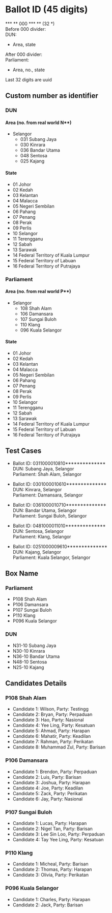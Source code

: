 # Ballot ID (45 digits)
*** ** 000 *** ** (32 *)  
Before 000 divider:  
DUN:
-   Area, state  

After 000 divider:  
Parliament:
-   Area, no., state  

Last 32 digits are uuid

## Custom number as identifier
### DUN
#### Area (no. from real world N**)
- Selangor
    - 031 Subang Jaya
    - 030 Kinrara
    - 036 Bandar Utama
    - 048 Sentosa
    - 025 Kajang

#### State
- 01	Johor
- 02	Kedah
- 03	Kelantan
- 04	Malacca
- 05	Negeri Sembilan
- 06	Pahang
- 07	Penang
- 08	Perak
- 09	Perlis
- 10	Selangor
- 11	Terengganu
- 12	Sabah
- 13	Sarawak
- 14	Federal Territory of Kuala Lumpur
- 15	Federal Territory of Labuan
- 16	Federal Territory of Putrajaya 

### Parliament
#### Area (no. from real world P**)
- Selangor
    - 108 Shah Alam
    - 106 Damansara
    - 107 Sungai Buloh
    - 110 Klang
    - 096 Kuala Selangor

#### State
- 01	Johor
- 02	Kedah
- 03	Kelantan
- 04	Malacca
- 05	Negeri Sembilan
- 06	Pahang
- 07	Penang
- 08	Perak
- 09	Perlis
- 10	Selangor
- 11	Terengganu
- 12	Sabah
- 13	Sarawak
- 14	Federal Territory of Kuala Lumpur
- 15	Federal Territory of Labuan
- 16	Federal Territory of Putrajaya 

## Test Cases
- Ballot ID: 0311000010810**************  
DUN: Subang Jaya, Selangor  
Parliament: Shah Alam, Selangor  

- Ballot ID: 0301000010610**************  
DUN: Kinrara, Selangor  
Parliament: Damansara, Selangor  

- Ballot ID: 0361000010710**************  
DUN: Bandar Utama, Selangor  
Parliament: Sungai Buloh, Selangor  

- Ballot ID: 0481000011010**************  
DUN: Sentosa, Selangor  
Parliament: Klang, Selangor  

- Ballot ID: 0251000009610**************  
DUN: Kajang, Selangor  
Parliament: Kuala Selangor, Selangor  

## Box Name

### Parliament
- P108 Shah Alam
- P106 Damansara
- P107 Sungai Buloh
- P110 Klang
- P096 Kuala Selangor

### DUN
- N31-10 Subang Jaya
- N30-10 Kinrara
- N36-10 Bandar Utama
- N48-10 Sentosa
- N25-10 Kajang

## Candidates Details
### P108 Shah Alam
- Candidate 1: Wilson, Party: Testingg
- Candidate 2: Bryan, Party: Perpaduan
- Candidate 3: Hao, Party: Nasional
- Candidate 4: Yee Ling, Party: Kesatuan
- Candidate 5: Ahmad, Party: Harapan
- Candidate 6: Mahatir, Party: Keadilan
- Candidate 7: Rahman, Party: Perikatan
- Candidate 8: Muhammad Zul, Party: Barisan
### P106 Damansara
- Candidate 1: Brendon, Party: Perpaduan
- Candidate 2: Luis, Party: Barisan
- Candidate 3: Joshua, Party: Harapan
- Candidate 4: Joe, Party: Keadilan
- Candidate 5: Zack, Party: Perikatan
- Candidate 6: Jay, Party: Nasional
### P107 Sungai Buloh
- Candidate 1: Lucas, Party: Harapan
- Candidate 2: Nigel Tan, Party: Barisan
- Candidate 3: Lee Sin Loo, Party: Perpaduan
- Candidate 4: Tay Yee Ling, Party: Kesatuan
### P110 Klang
- Candidate 1: Micheal, Party: Barisan
- Candidate 2: Thomas, Party: Harapan
- Candidate 3: Olivia, Party: Perikatan
### P096 Kuala Selangor
- Candidate 1: Charles, Party: Harapan
- Candidate 2: Jack, Party: Barisan